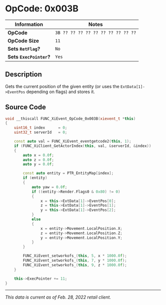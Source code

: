 # OpCode: 0x003B

| Information               | Notes |
|---                        |---    |
| **OpCode**                | `3B ?? ?? ?? ?? ?? ?? ?? ?? ?? ??` |
| **OpCode Size**           | `11`  |
| **Sets `RetFlag`?**       | `No`  |
| **Sets `ExecPointer`?**   | `Yes` |

## Description

Gets the current position of the given entity (or uses the `ExtData[1]->EventPos` depending on flags) and stores it.

## Source Code

```cpp
void __thiscall FUNC_XiEvent_OpCode_0x003B(xievent_t *this)
{
    uint16_t index      = 0;
    uint32_t serverId   = 0;

    const auto val = FUNC_XiEvent_eventgetcode2(this, 1);
    if (FUNC_XiClient_GetActorIndex(this, val, &serverId, &index))
    {
        auto x = 0.0f;
        auto z = 0.0f;
        auto y = 0.0f;

        const auto entity = PTR_EntityMap[index];
        if (entity)
        {
            auto yaw = 0.0f;
            if ((entity->Render.Flags0 & 0x80) != 0)
            {
                x = this->ExtData[1]->EventPos[0];
                z = this->ExtData[1]->EventPos[1];
                y = this->ExtData[1]->EventPos[2];
            }
            else
            {
                x = entity->Movement.LocalPosition.X;
                z = entity->Movement.LocalPosition.Z;
                y = entity->Movement.LocalPosition.Y;
            }
        }

        FUNC_XiEvent_setworkofs_(this, 5, x * 1000.0f);
        FUNC_XiEvent_setworkofs_(this, 7, y * 1000.0f);
        FUNC_XiEvent_setworkofs_(this, 9, z * 1000.0f);
    }

    this->ExecPointer += 11;
}
```

---

_This data is current as of Feb. 28, 2022 retail client._
